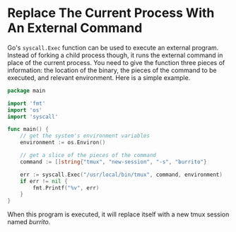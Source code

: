 # Replace The Current Process With An External Command

Go's `syscall.Exec` function can be used to execute an external program.
Instead of forking a child process though, it runs the external command in
place of the current process. You need to give the function three pieces of
information: the location of the binary, the pieces of the command to be
executed, and relevant environment. Here is a simple example.

```go
package main

import 'fmt'
import 'os'
import 'syscall'

func main() {
    // get the system's environment variables
    environment := os.Environ()

    // get a slice of the pieces of the command
    command := []string{"tmux", "new-session", "-s", "burrito"}

    err := syscall.Exec("/usr/local/bin/tmux", command, environment)
    if err != nil {
        fmt.Printf("%v", err)
    }
}
```

When this program is executed, it will replace itself with a new tmux
session named *burrito*.
